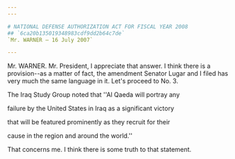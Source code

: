 ```yaml
---
---

# NATIONAL DEFENSE AUTHORIZATION ACT FOR FISCAL YEAR 2008
## `6ca20b135019348983cdf9dd2b64c7de`
`Mr. WARNER — 16 July 2007`

---
```



Mr. WARNER. Mr. President, I appreciate that answer. I think there is 
a provision--as a matter of fact, the amendment Senator Lugar and I 
filed has very much the same language in it. Let's proceed to No. 3.




 The Iraq Study Group noted that ''Al Qaeda will portray any 


 failure by the United States in Iraq as a significant victory 


 that will be featured prominently as they recruit for their 


 cause in the region and around the world.''


That concerns me. I think there is some truth to that statement.